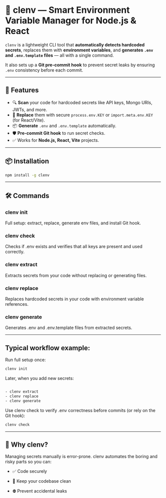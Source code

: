 # 🌿 clenv — Smart Environment Variable Manager for Node.js & React

`clenv` is a lightweight CLI tool that **automatically detects hardcoded secrets**, replaces them with **environment variables**, and **generates `.env` and `.env.template` files** — all with a single command.

It also sets up a **Git pre-commit hook** to prevent secret leaks by ensuring `.env` consistency before each commit.

---

## 🚀 Features

- 🔍 **Scan** your code for hardcoded secrets like API keys, Mongo URIs, JWTs, and more.
- 🔁 **Replace** them with secure `process.env.KEY` or `import.meta.env.KEY` (for React/Vite).
- 📦 **Generate** `.env` and `.env.template` automatically.
- 🛡️ **Pre-commit Git hook** to run secret checks.
- ✅ Works for **Node.js, React, Vite** projects.

---

## 📦 Installation

```bash
npm install -g clenv
```
---

## 🛠️ Commands

  
### clenv init
 Full setup: extract, replace, generate env files, and install Git hook.

### clenv check
 Checks if .env exists and verifies that all keys are present and used correctly.

### clenv extract
 Extracts secrets from your code without replacing or generating files.

### clenv replace
Replaces hardcoded secrets in your code with environment variable references.

### clenv generate
 Generates .env and .env.template files from extracted secrets.

---

## Typical workflow example:

Run full setup once:

```bash
clenv init
```

Later, when you add new secrets:

```bash

- clenv extract
- clenv replace
- clenv generate
```

Use clenv check to verify .env correctness before commits (or rely on the Git hook):

```bash
clenv check
```
---

## 🧠 Why clenv?
Managing secrets manually is error-prone. clenv automates the boring and risky parts so you can:

- ✅ Code securely

- 🧼 Keep your codebase clean

- ⛔ Prevent accidental leaks


